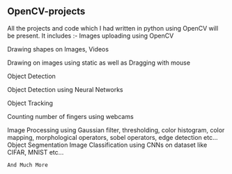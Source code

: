 ## OpenCV-projects
All the projects and code which I had written in python using OpenCV will be present.
It includes :-
    Images uploading using OpenCV
  
  Drawing shapes on Images, Videos
  
  Drawing on images using static as well as Dragging with mouse
  
  Object Detection
  
  Object Detection using Neural Networks
  
  Object Tracking
  
  Counting number of fingers using webcams
  
  Image Processing using 
                                  Gaussian filter, 
                                  thresholding, 
                                  color histogram, 
                                  color mapping,
                                  morphological operators, 
                                  sobel operators, 
                                  edge detection etc...
                                  Object Segmentation
            Image Classification using CNNs on dataset like CIFAR, MNIST etc...
 
    And Much More
